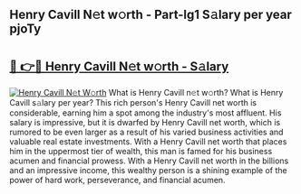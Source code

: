 ## Henry Cavill N𝚎t w𝚘rth - Part-lg1 S𝚊lary per year pjoTy

# <h2><a href="http://gc4ep3.nevu.top/?p=Henry+Cavill">🔗 👉🔴 Henry Cavill N𝚎t w𝚘rth - S𝚊lary</a></h2>

[![Henry Cavill N𝚎t W𝚘rth](https://i.imgur.com/Oavwk0R.jpeg)](http://gc4ep3.nevu.top/?p=Henry+Cavill)
What is Henry Cavill n𝚎t w𝚘rth? What is Henry Cavill s𝚊lary per year?
This rich person's Henry Cavill net worth is considerable, earning him a spot among the industry's most affluent. His salary is impressive, but it is dwarfed by Henry Cavill net worth, which is rumored to be even larger as a result of his varied business activities and valuable real estate investments. With a Henry Cavill net worth that places him in the uppermost tier of wealth, this man is famed for his business acumen and financial prowess. With a Henry Cavill net worth in the billions and an impressive income, this wealthy person is a shining example of the power of hard work, perseverance, and financial acumen.
